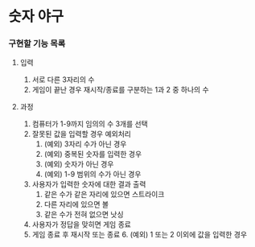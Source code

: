 # 숫자 야구

### 구현할 기능 목록

1. 입력
    1. 서로 다른 3자리의 수
    2. 게임이 끝난 경우 재시작/종료를 구분하는 1과 2 중 하나의 수

2. 과정
    1. 컴퓨터가 1-9까지 임의의 수 3개를 선택
    2. 잘못된 값을 입력할 경우 예외처리
        1. (예외) 3자리 수가 아닌 경우
        2. (예외) 중복된 숫자를 입력한 경우
        3. (예외) 숫자가 아닌 경우
        4. (예외) 1-9 범위의 수가 아닌 경우
    3. 사용자가 입력한 숫자에 대한 결과 출력
        1. 같은 수가 같은 자리에 있으면 스트라이크
        2. 다른 자리에 있으면 볼
        3. 같은 수가 전혀 없으면 낫싱
    4. 사용자가 정답을 맞히면 게임 종료
    5. 게임 종료 후 재시작 또는 종료
        6. (예외) 1 또는 2 이외에 값을 입력한 경우
